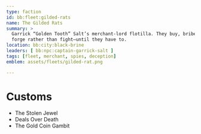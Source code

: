 ```yaml
---
type: faction
id: bb:fleet:gilded-rats
name: The Gilded Rats
summary: >
  Garrick “Golden Tooth” Salt’s merchant-lord flotilla. They buy, bribe, and
  forge rather than fight—until they have to.
location: bb:city:black-brine
leaders: [ bb:npc:captain-garrick-salt ]
tags: [fleet, merchant, spies, deception]
emblem: assets/fleets/gilded-rat.png

---
```



# Customs
- The Stolen Jewel  
- Deals Over Death  
- The Gold Coin Gambit  
